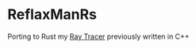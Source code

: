 # ReflaxManRs

Porting to Rust my [Ray Tracer](https://github.com/BaZzz01010101/ReflaxMan) previously written in C++
